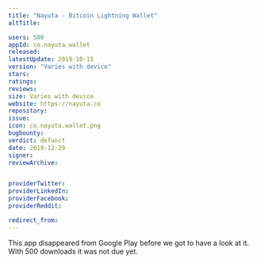 ```yaml
---
title: "Nayuta - Bitcoin Lightning Wallet"
altTitle: 

users: 500
appId: co.nayuta.wallet
released: 
latestUpdate: 2019-10-15
version: "Varies with device"
stars: 
ratings: 
reviews: 
size: Varies with device
website: https://nayuta.co
repository: 
issue: 
icon: co.nayuta.wallet.png
bugbounty: 
verdict: defunct
date: 2019-12-29
signer: 
reviewArchive:


providerTwitter: 
providerLinkedIn: 
providerFacebook: 
providerReddit: 

redirect_from:
---
```



This app disappeared from Google Play before we got to have a look at it. With
500 downloads it was not due yet.
